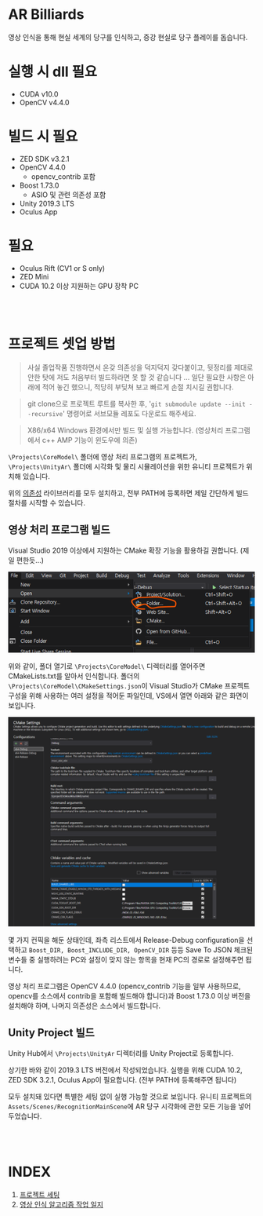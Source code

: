 # AR Billiards

영상 인식을 통해 현실 세계의 당구를 인식하고, 증강 현실로 당구 플레이를 돕습니다. 

# 실행 시 dll 필요

- CUDA v10.0
- OpenCV v4.4.0

# 빌드 시 필요

- ZED SDK v3.2.1
- OpenCV 4.4.0
  - opencv_contrib 포함
- Boost 1.73.0
  - ASIO 및 관련 의존성 포함
- Unity 2019.3 LTS
- Oculus App

# 필요

- Oculus Rift (CV1 or S only)
- ZED Mini
- CUDA 10.2 이상 지원하는 GPU 장착 PC 

<br>
<br>

# 프로젝트 셋업 방법

> 사실 졸업작품 진행하면서 온갖 의존성을 덕지덕지 갖다붙이고, 뒷정리를 제대로 안한 탓에 저도 처음부터 빌드하라면 못 할 것 같습니다 ... 일단 필요한 사항은 아래에 적어 놓긴 했으니, 적당히 부딪쳐 보고 빠르게 손절 치시길 권합니다.

> git clone으로 프로젝트 루트를 복사한 후, '`git submodule update --init --recursive`' 명령어로 서브모듈 레포도 다운로드 해주세요.

> X86/x64 Windows 환경에서만 빌드 및 실행 가능합니다. (영상처리 프로그램에서 c++ AMP 기능이 윈도우에 의존)

`\Projects\CoreModel\` 폴더에 영상 처리 프로그램의 프로젝트가, `\Projects\UnityAr\` 폴더에 시각화 및 물리 시뮬레이션을 위한 유니티 프로젝트가 위치해 있습니다.

위의 [의존성](#빌드-시-필요) 라이브러리를 모두 설치하고, 전부 PATH에 등록하면 제일 간단하게 빌드 절차를 시작할 수 있습니다.

## 영상 처리 프로그램 빌드

Visual Studio 2019 이상에서 지원하는 CMake 확장 기능을 활용하길 권합니다. (제일 편한듯...)

![](Docs/img/build-0.png)

위와 같이, 폴더 열기로 `\Projects\CoreModel\` 디렉터리를 열어주면 CMakeLists.txt를 알아서 인식합니다. 폴더의 `\Projects\CoreModel\CMakeSettings.json`이 Visual Studio가 CMake 프로젝트 구성을 위해 사용하는 여러 설정을 적어둔 파일인데, VS에서 열면 아래와 같은 화면이 보입니다.

![](Docs/img/cmakeSettings0.png)

몇 가지 컨픽을 해둔 상태인데, 좌측 리스트에서 Release-Debug configuration을 선택하고 `Boost_DIR, Boost_INCLUDE_DIR, OpenCV_DIR` 등등 Save To JSON 체크된 변수들 중 실행하려는 PC와 설정이 맞지 않는 항목을 현재 PC의 경로로 설정해주면 됩니다.

영상 처리 프로그램은 OpenCV 4.4.0 (opencv_contrib 기능을 일부 사용하므로, opencv를 소스에서 contrib을 포함해 빌드해야 합니다)과 Boost 1.73.0 이상 버전을 설치해야 하며, 나머지 의존성은 소스에서 빌드합니다.

## Unity Project 빌드

Unity Hub에서 `\Projects\UnityAr` 디렉터리를 Unity Project로 등록합니다.

상기한 바와 같이 2019.3 LTS 버전에서 작성되었습니다. 실행을 위해 CUDA 10.2, ZED SDK 3.2.1, Oculus App이 필요합니다. (전부 PATH에 등록해주면 됩니다)

모두 설치돼 있다면 특별한 세팅 없이 실행 가능할 것으로 보입니다. 유니티 프로젝트의 `Assets/Scenes/RecognitionMainScene`에 AR 당구 시각화에 관한 모든 기능을 넣어 두었습니다.



<br>
<br>


# INDEX

1. [프로젝트 세팅](/Docs/setup.md)
2. [영상 인식 알고리즘 작업 일지](/Docs/Old/Report/RecognitionImplLog/__content.md)